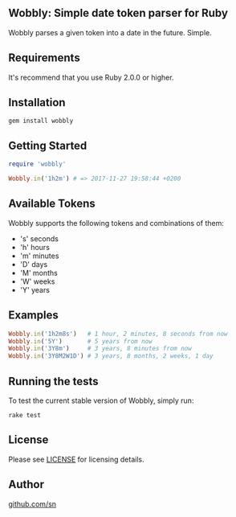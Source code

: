 ## Wobbly: Simple date token parser for Ruby

Wobbly parses a given token into a date in the future. Simple.

Requirements
-----------------

It's recommend that you use Ruby 2.0.0 or higher.

Installation
-----------------

    gem install wobbly

Getting Started
-----------------

```ruby
require 'wobbly'

Wobbly.in('1h2m') # => 2017-11-27 19:58:44 +0200
```

Available Tokens
-----------------

Wobbly supports the following tokens and combinations of them:

- 's' seconds
- 'h' hours
- 'm' minutes
- 'D' days
- 'M' months
- 'W' weeks
- 'Y' years

Examples
-----------------

```ruby
Wobbly.in('1h2m8s')   # 1 hour, 2 minutes, 8 seconds from now
Wobbly.in('5Y')       # 5 years from now
Wobbly.in('3Y8m')     # 3 years, 8 minutes from now
Wobbly.in('3Y8M2W1D') # 3 years, 8 months, 2 weeks, 1 day
```

Running the tests
-----------------

To test the current stable version of Wobbly, simply run:

    rake test

License
-----------------

Please see [LICENSE](https://github.com/sn/Wobbly/blob/master/LICENSE) for licensing details.

Author
-----------------

[github.com/sn](https://github.com/sn) 
